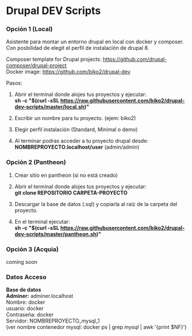# Drupal DEV Scripts

### Opción 1 (Local) ###

Asistente para montar un entorno drupal en local con docker y composer.
Con posbilidad de elegit el perfil de instalación de drupal 8.

Composer template for Drupal projects: https://github.com/drupal-composer/drupal-project    
Docker image: https://github.com/biko2/drupal-dev

Pasos:

1. Abrir el terminal donde alojes tus proyectos y ejecutar:  
   **sh -c "$(curl -sSL https://raw.githubusercontent.com/biko2/drupal-dev-scripts/master/local.sh)"**
   
2. Escribir un nombre para tu proyecto. (ejem: biko2)

3. Elegir perfil instalación (Standard, Minimal o demo)

4. Al terminar podras acceder a tu proyecto drupal desde:  
   **NOMBREPROYECTO.localhost/user** (admin/admin)



### Opción 2 (Pantheon) ###

1. Crear sitio en pantheon (si no está creado)

2. Abrir el terminal donde alojes tus proyectos y ejecutar:  
   **git clone REPOSITORIO CARPETA-PROYECTO**

3. Descargar la base de datos (.sql) y copiarla al raíz de la carpeta del proyecto.

4. En el terminal ejecutar:  
   **sh -c "$(curl -sSL https://raw.githubusercontent.com/biko2/drupal-dev-scripts/master/pantheon.sh)"**



### Opción 3 (Acquia) ###
coming soon  


###

### Datos Acceso ###
   
**Base de datos**  
**Adminer:** adminer.localhost  
Nombre: docker  
usuario: docker  
Contraseña: docker  
Servidor: NOMBREPROYECTO_mysql_1    
(ver nombre contenedor mysql: docker ps | grep _mysql_ | awk '{print $NF}')
